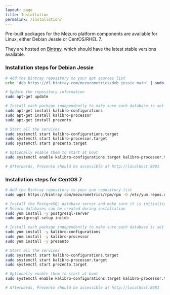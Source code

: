 ```yaml
---
layout: page
title: Installation
permalink: /installation/
---
```

Pre-built packages for the Mezuro platform components are available for Linux, either Debian Jessie or CentOS/RHEL 7.

They are hosted on [Bintray](https://bintray.com/mezurometrics), which should have the latest stable versions available.

### Installation steps for Debian Jessie

```bash
# Add the Bintray repository to your apt sources list
echo 'deb https://dl.bintray.com/mezurometrics/deb jessie main' | sudo tee /etc/apt/sources.list.d/mezurometrics.list

# Update the repository information
sudo apt-get update

# Install each package independently to make sure each database is set up in order
sudo apt-get install kalibro-configurations
sudo apt-get install kalibro-processor
sudo apt-get install prezento

# Start all the services
sudo systemctl start kalibro-configurations.target
sudo systemctl start kalibro-processor.target
sudo systemctl start prezento.target

# Optionally enable them to start at boot
sudo systemctl enable kalibro-configurations.target kalibro-processor.target prezento.target

# Afterwards, Prezento should be accessible at http://localhost:8081
```

### Installation steps for CentOS 7

```bash
# Add the Bintray repository to your yum repository list
sudo wget https://bintray.com/mezurometrics/rpm/rpm -O /etc/yum.repos.d/mezurometrics.repo

# Install the PostgreSQL database server and make sure it is initialized, so the
# Mezuro databases can be created during installation
sudo yum install -y postgresql-server
sudo postgresql-setup initdb

# Install each package independently to make sure each database is set up in order
sudo yum install -y kalibro-configurations
sudo yum install -y kalibro-processor
sudo yum install -y prezento

# Start all the services
sudo systemctl start kalibro-configurations.target
sudo systemctl start kalibro-processor.target
sudo systemctl start prezento.target

# Optionally enable them to start at boot
sudo systemctl enable kalibro-configurations.target kalibro-processor.target prezento.target

# Afterwards, Prezento should be accessible at http://localhost:8081
```
